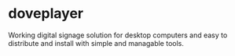 # doveplayer
Working digital signage solution for desktop computers and easy to distribute and install with simple and managable tools.
